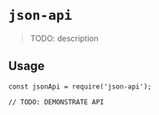 # `json-api`

> TODO: description

## Usage

```
const jsonApi = require('json-api');

// TODO: DEMONSTRATE API
```
